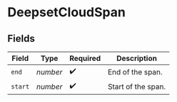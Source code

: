# DeepsetCloudSpan


## Fields

| Field              | Type               | Required           | Description        |
| ------------------ | ------------------ | ------------------ | ------------------ |
| `end`              | *number*           | :heavy_check_mark: | End of the span.   |
| `start`            | *number*           | :heavy_check_mark: | Start of the span. |